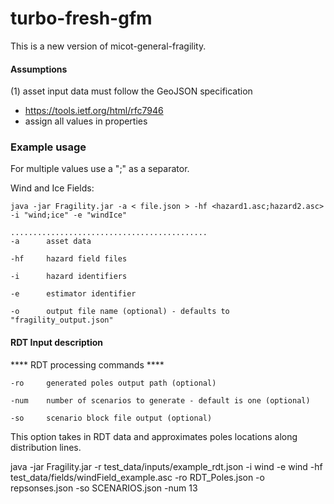# turbo-fresh-gfm

This is a new version of micot-general-fragility.

#### Assumptions

(1) asset input data must follow the GeoJSON specification
- https://tools.ietf.org/html/rfc7946
- assign all values in properties



### Example usage 

For multiple values use a ";" as a separator.

Wind and Ice Fields:

    java -jar Fragility.jar -a < file.json > -hf <hazard1.asc;hazard2.asc> -i "wind;ice" -e "windIce"

    ............................................
    -a      asset data 
  
    -hf     hazard field files
  
    -i      hazard identifiers
  
    -e      estimator identifier
  
    -o      output file name (optional) - defaults to "fragility_output.json"
  
#### RDT Input description

   **** RDT processing commands ****
    
    -ro     generated poles output path (optional)
    
    -num    number of scenarios to generate - default is one (optional)
    
    -so     scenario block file output (optional)

This option takes in RDT data and approximates poles locations along distribution lines.

java -jar Fragility.jar -r test_data/inputs/example_rdt.json -i wind -e wind -hf test_data/fields/windField_example.asc -ro RDT_Poles.json -o repsonses.json -so SCENARIOS.json -num 13 
    
